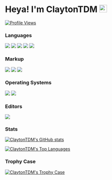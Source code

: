 # Heya! I'm ClaytonTDM <img src="https://i.giphy.com/media/hvRJCLFzcasrR4ia7z/giphy.webp" width="25px">

[![Profile Views](https://komarev.com/ghpvc/?username=claytontdm&label=Profile%20views&color=0e75b6&style=for-the-badge)](#hiya-im-claytontdm-)

### Languages

<div>
	<a href="#languages"><img src="https://img.shields.io/badge/JavaScript-F7DF1E?style=for-the-badge&amp;logo=javascript&amp;logoColor=black"></a>
	<a href="#languages"><img src="https://img.shields.io/badge/TypeScript-3077C5?style=for-the-badge&amp;logo=typescript&amp;logoColor=white"></a>
	<a href="#languages"><img src="https://img.shields.io/badge/LuaU-009EFE?style=for-the-badge&amp;logo=robloxstudio&amp;logoColor=white"></a>
	<a href="#languages"><img src="https://img.shields.io/badge/Bash-272E35?style=for-the-badge&logo=gnubash&amp;logoColor=white"></a>
	<a href="#languages"><img src="https://img.shields.io/badge/Batch-404D59?style=for-the-badge&logo=windows&amp;logoColor=white"></a>
	<br>
	<h3>Markup</h3>
	<a href="#languages"><img src="https://img.shields.io/badge/HTML5-E34F26?style=for-the-badge&amp;logo=html5&amp;logoColor=white"></a>
	<a href="#languages"><img src="https://img.shields.io/badge/CSS3-1572B6?style=for-the-badge&amp;logo=css3&amp;logoColor=white"></a>
	<a href="#languages"><img src="https://img.shields.io/badge/Markdown-03A7DD?style=for-the-badge&amp;logo=markdown&amp;logoColor=white"></a>
	<br>
	<h3>Operating Systems</h3>
	<a href="#languages"><img src="https://img.shields.io/badge/Windows-0078D4?style=for-the-badge&amp;logo=windows&amp;logoColor=white"></a>
	<a href="#languages"><img src="https://img.shields.io/badge/Linux%20Mint-69B53F?style=for-the-badge&amp;logo=linuxmint&amp;logoColor=white"></a>
	<br>
	<h3>Editors</h3>
	<a href="#languages"><img src="https://img.shields.io/badge/VSCode-282828?style=for-the-badge&amp;logo=visualstudiocode&amp;logoColor=5FACf0"></a>
</div>

### Stats
[![ClaytonTDM's GitHub stats](https://github-readme-stats.vercel.app/api?username=claytontdm&show_icons=true&theme=github_dark)](#stats)

[![ClaytonTDM's Top Languages](https://github-readme-stats.vercel.app/api/top-langs/?username=claytontdm&layout=compact&theme=github_dark)](#stats)

### Trophy Case
[![ClaytonTDM's Trophy Case](https://github-profile-trophy.vercel.app/?username=claytontdm&theme=onestar)](#trophy-case)
